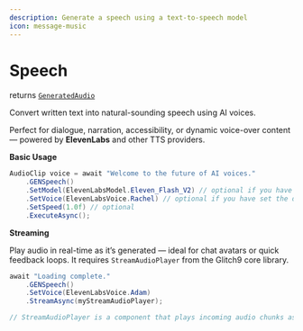 ```yaml
---
description: Generate a speech using a text-to-speech model
icon: message-music
---
```


# Speech

returns [`GeneratedAudio`](https://glitch9inc.github.io/DocFx.AIDevKit/api/Glitch9.AIDevKit.GeneratedAudio.html)

Convert written text into natural-sounding speech using AI voices.

Perfect for dialogue, narration, accessibility, or dynamic voice-over content — powered by **ElevenLabs** and other TTS providers.

**Basic Usage**

```csharp
AudioClip voice = await "Welcome to the future of AI voices."
    .GENSpeech()
    .SetModel(ElevenLabsModel.Eleven_Flash_V2) // optional if you have set the default tts model in the settings
    .SetVoice(ElevenLabsVoice.Rachel) // optional if you have set the default voice in the settings
    .SetSpeed(1.0f) // optional
    .ExecuteAsync();
```

**Streaming**

Play audio in real-time as it’s generated — ideal for chat avatars or quick feedback loops. It requires `StreamAudioPlayer` from the Glitch9 core library.

```csharp
await "Loading complete."
    .GENSpeech()
    .SetVoice(ElevenLabsVoice.Adam)
    .StreamAsync(myStreamAudioPlayer);

// StreamAudioPlayer is a component that plays incoming audio chunks as they arrive.
```
